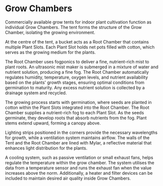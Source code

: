 # Grow Chambers

Commercially available grow tents for indoor plant cultivation function as individual Grow Chambers. The tent forms the
structure of the Grow Chamber, isolating the growing environment.

At the centre of the tent, a bucket acts as a Root Chamber that contains multiple Plant Slots. Each Plant Slot holds net
pots filled with cotton, which serves as the growing medium for the plants.

The Root Chamber uses fogponics to deliver a fine, nutrient-rich mist to plant roots. An ultrasonic mist maker is
submerged in a mixture of water and nutrient solution, producing a fine fog. The Root Chamber automatically regulates
humidity, temperature, oxygen levels, and nutrient availability based on the plants' growth stages, ensuring optimal
conditions from germination to maturity. Any excess nutrient solution is collected by a drainage system and recycled.

The growing process starts with germination, where seeds are planted in cotton within the Plant Slots integrated into
the Root Chamber. The Root Chamber supplies a nutrient-rich fog to each Plant Slot. As the seeds germinate, they develop
roots that absorb nutrients from the fog. Plant stems extend upward, forming a canopy above.

Lighting strips positioned in the corners provide the necessary wavelengths for growth, while a ventilation system
maintains airflow. The walls of the Tent and the Root Chamber are lined with Mylar, a reflective material that enhances
light distribution for the plants.

A cooling system, such as passive ventilation or small exhaust fans, helps regulate the temperature within the grow
chamber. The system utilises the data from a temperature sensor and runs the exhaust fan when the value increases above
the norm. Additionally, a heater and filter devices can be included to maintain desired air quality inside Grow
Chambers.
